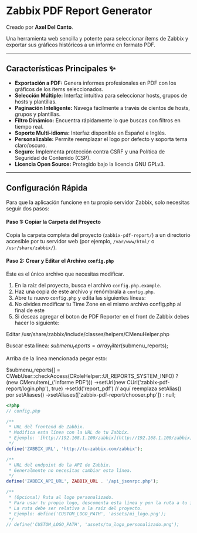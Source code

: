 # Zabbix PDF Report Generator

Creado por **Axel Del Canto**.

Una herramienta web sencilla y potente para seleccionar ítems de Zabbix y exportar sus gráficos históricos a un informe en formato PDF.

---

## Características Principales ✨

* **Exportación a PDF:** Genera informes profesionales en PDF con los gráficos de los ítems seleccionados.
* **Selección Múltiple:** Interfaz intuitiva para seleccionar hosts, grupos de hosts y plantillas.
* **Paginación Inteligente:** Navega fácilmente a través de cientos de hosts, grupos y plantillas.
* **Filtro Dinámico:** Encuentra rápidamente lo que buscas con filtros en tiempo real.
* **Soporte Multi-idioma:** Interfaz disponible en Español e Inglés.
* **Personalizable:** Permite reemplazar el logo por defecto y soporta tema claro/oscuro.
* **Seguro:** Implementa protección contra CSRF y una Política de Seguridad de Contenido (CSP).
* **Licencia Open Source:** Protegido bajo la licencia GNU GPLv3.

---

## Configuración Rápida

Para que la aplicación funcione en tu propio servidor Zabbix, solo necesitas seguir dos pasos:

#### **Paso 1: Copiar la Carpeta del Proyecto**

Copia la carpeta completa del proyecto (`zabbix-pdf-report/`) a un directorio accesible por tu servidor web (por ejemplo, `/var/www/html/` o `/usr/share/zabbix/`).

#### **Paso 2: Crear y Editar el Archivo `config.php`**

Este es el único archivo que necesitas modificar.

1.  En la raíz del proyecto, busca el archivo `config.php.example`.
2.  Haz una copia de este archivo y renómbrala a `config.php`.
3.  Abre tu nuevo `config.php` y edita las siguientes líneas:
4.  No olvides modificar tu Time Zone en el mismo archivo config.php al final de este
5.  Si deseas agregar el boton de PDF Reporter en el front de Zabbix debes hacer lo siguiente:
   
Editar /usr/share/zabbix/include/classes/helpers/CMenuHelper.php

Buscar esta linea: $submenu_reports = array_filter($submenu_reports);

Arriba de la linea mencionada pegar esto:

$submenu_reports[] = CWebUser::checkAccess(CRoleHelper::UI_REPORTS_SYSTEM_INFO)
    ? (new CMenuItem(_('Informe PDF')))
          ->setUrl(new CUrl('zabbix-pdf-report/login.php'), true)
          ->setId('report_pdf')
          // aquí reemplaza setAlias() por setAliases()
          ->setAliases(['zabbix-pdf-report/chooser.php'])
    : null;


```php
<?php
// config.php

/**
 * URL del frontend de Zabbix.
 * Modifica esta línea con la URL de tu Zabbix.
 * Ejemplo: '[http://192.168.1.100/zabbix](http://192.168.1.100/zabbix)'
 */
define('ZABBIX_URL', 'http://tu-zabbix.com/zabbix');

/**
 * URL del endpoint de la API de Zabbix.
 * Generalmente no necesitas cambiar esta línea.
 */
define('ZABBIX_API_URL', ZABBIX_URL . '/api_jsonrpc.php');

/**
 * (Opcional) Ruta al logo personalizado.
 * Para usar tu propio logo, descomenta esta línea y pon la ruta a tu imagen.
 * La ruta debe ser relativa a la raíz del proyecto.
 * Ejemplo: define('CUSTOM_LOGO_PATH', 'assets/mi_logo.png');
 */
// define('CUSTOM_LOGO_PATH', 'assets/tu_logo_personalizado.png');
